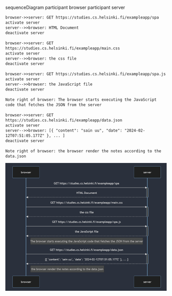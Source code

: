 sequenceDiagram
    participant browser
    participant server

    browser->>server: GET https://studies.cs.helsinki.fi/exampleapp/spa
    activate server
    server-->>browser: HTML Document
    deactivate server

    browser->>server: GET https://studies.cs.helsinki.fi/exampleapp/main.css
    activate server
    server-->>browser: the css file
    deactivate server

    browser->>server: GET https://studies.cs.helsinki.fi/exampleapp/spa.js
    activate server
    server-->>browser: the JavaScript file
    deactivate server

    Note right of browser: The browser starts executing the JavaScript code that fetches the JSON from the server

    browser->>server: GET https://studies.cs.helsinki.fi/exampleapp/data.json
    activate server
    server-->>browser: [{ "content": "sain uu", "date": "2024-02-12T07:51:05.177Z" }, ... ]
    deactivate server

    Note right of browser: the browser render the notes according to the data.json

![alt text](0.5_singlePageAppDiagram.png)